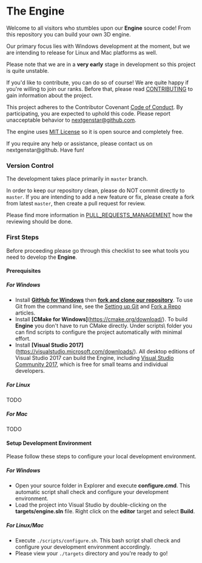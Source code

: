 # The Engine

Welcome to all visitors who stumbles upon our **Engine** source code! From this repository you can build your own 3D engine.

Our primary focus lies with Windows development at the moment, but we are intending to release for Linux and Mac platforms as well.

Please note that we are in a **very early** stage in development so this project is quite unstable.

If you'd like to contribute, you can do so of course! We are quite happy if you're willing to join our ranks. Before that, please read [CONTRIBUTING](https://github.com/codeidol/engine/blob/master/CONTRIBUTING.md) to gain information about the project.

This project adheres to the Contributor Covenant [Code of Conduct](https://github.com/codeidol/engine/blob/master/CODE_OF_CONDUCT.md). By participating, you are expected to uphold this code. Please report unacceptable behavior to nextgenstar@github.com.

The engine uses [MIT License](https://github.com/codeidol/engine/blob/master/LICENSE.md) so it is open source and completely free.

If you require any help or assistance, please contact us on nextgenstar@github. Have fun!

### Version Control

The development takes place primarily in `master` branch.

In order to keep our repository clean, please do NOT commit directly to `master`. If you are intending to add a new feature or fix, please create a fork from latest `master`, then create a pull request for review.

Please find more information in [PULL_REQUESTS_MANAGEMENT](https://github.com/codeidol/engine/blob/master/PULL_REQUESTS_MANAGEMENT.md) how the reviewing should be done.

### First Steps

Before proceeding please go through this checklist to see what tools you need to develop the **Engine**.

#### Prerequisites

##### For Windows

- Install **[GitHub for Windows](https://windows.github.com/)** then **[fork and clone our repository](https://guides.github.com/activities/forking/)**. To use Git from the command line, see the [Setting up Git](https://help.github.com/articles/set-up-git/) and [Fork a Repo](https://help.github.com/articles/fork-a-repo/) articles.
- Install **[CMake for Windows]**(https://cmake.org/download/). To build **Engine** you don't have to run CMake directly. Under scripts\ folder you can find scripts to configure the project automatically with minimal effort.
- Install **[Visual Studio 2017]**(https://visualstudio.microsoft.com/downloads/). All desktop editions of Visual Studio 2017 can build the Engine, including [Visual Studio Community 2017](http://www.visualstudio.com/products/visual-studio-community-vs), which is free for small teams and individual developers.

##### For Linux

TODO

##### For Mac

TODO

#### Setup Development Environment

Please follow these steps to configure your local development environment.

##### For Windows

- Open your source folder in Explorer and execute **configure.cmd**. This automatic script shall check and configure your development environment.
- Load the project into Visual Studio by double-clicking on the **targets/engine.sln** file. Right click on the **editor** target and select **Build**.

##### For Linux/Mac

- Execute `./scripts/configure.sh`. This bash script shall check and configure your development environment accordingly.
- Please view your `./targets` directory and you're ready to go!
